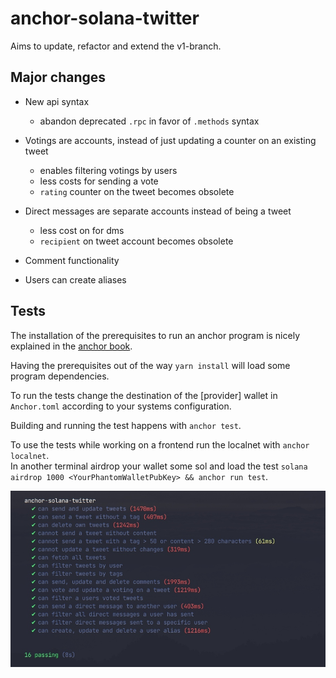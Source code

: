 # anchor-solana-twitter

Aims to update, refactor and extend the v1-branch.

## Major changes

-  New api syntax

   -  abandon deprecated `.rpc` in favor of `.methods` syntax

-  Votings are accounts, instead of just updating a counter on an existing tweet

   -  enables filtering votings by users
   -  less costs for sending a vote
   -  `rating` counter on the tweet becomes obsolete

-  Direct messages are separate accounts instead of being a tweet

   -  less cost on for dms
   -  `recipient` on tweet account becomes obsolete

-  Comment functionality

-  Users can create aliases

## Tests

The installation of the prerequisites to run an anchor program is nicely explained in the [anchor book][1].

Having the prerequisites out of the way `yarn install` will load some program dependencies.

To run the tests change the destination of the [provider] wallet in `Anchor.toml` according to your systems configuration.

Building and running the test happens with `anchor test`.

To use the tests while working on a frontend run the localnet with `anchor localnet`.<br>
In another terminal airdrop your wallet some sol and load the test `solana airdrop 1000 <YourPhantomWalletPubKey> && anchor run test`.

<img src="assets/tests.jpg" alt="drawing" width="700"/>

[1]: https://book.anchor-lang.com/getting_started/installation.html
